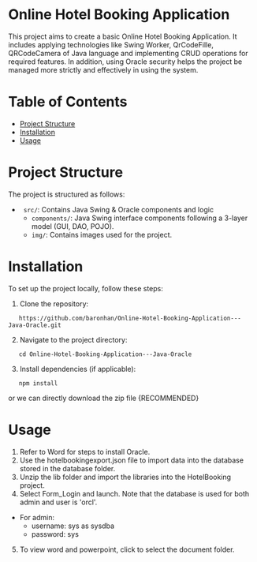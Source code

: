 
# Online Hotel Booking Application

This project aims to create a basic Online Hotel Booking Application. It includes applying technologies like Swing Worker, QrCodeFille, QRCodeCamera of Java language and implementing CRUD operations for required features. In addition, using Oracle security helps the project be managed more strictly and effectively in using the system.



# Table of Contents

 - [Project Structure](#projectstructure)
 - [Installation](#installation)
 - [Usage](#usage)

 # Project Structure
 The project is structured as follows:

* ``` src/```: Contains Java Swing & Oracle components and logic  
    - ```components/```: Java Swing interface components following a 3-layer model (GUI, DAO, POJO).
    - ```img/```: Contains images used for the project.

# Installation
To set up the project locally, follow these steps:

1. Clone the repository:
```
   https://github.com/baronhan/Online-Hotel-Booking-Application---Java-Oracle.git
   ```
2. Navigate to the project directory:
```
   cd Online-Hotel-Booking-Application---Java-Oracle
   ```
3. Install dependencies (if applicable):
```
   npm install
   ```
or we can directly download the zip file {RECOMMENDED}

# Usage
1. Refer to Word for steps to install Oracle.
2. Use the hotelbookingexport.json file to import data into the database stored in the database folder.
3. Unzip the lib folder and import the libraries into the HotelBooking project.
4. Select Form_Login and launch. Note that the database is used for both admin and user is 'orcl'.
* For admin: 
    * username: sys as sysdba
    * password: sys
5. To view word and powerpoint, click to select the document folder.



    
